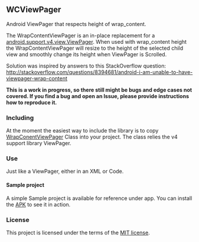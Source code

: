 ## WCViewPager
Android ViewPager that respects height of wrap_content. 

The WrapContentViewPager is an in-place replacement for a [android.support.v4.view.ViewPager](http://developer.android.com/reference/android/support/v4/view/ViewPager.html).
When used with wrap_content height the WrapContentViewPager will resize to the height of the selected child view and smoothly change its height when ViewPager is Scrolled.

Solution was inspired by answers to this StackOverflow question: http://stackoverflow.com/questions/8394681/android-i-am-unable-to-have-viewpager-wrap-content

**This is a work in progress, so there still might be bugs and edge cases not covered.
If you find a bug and open an Issue, please provide instructions how to reproduce it.**

### Including
At the moment the easiest way to include the library is to copy [WrapConentViewPager](https://github.com/rnevet/WCViewPager/blob/master/wcviewpager/src/main/java/nevet/me/wcviewpager/WrapContentViewPager.java) Class into your project.
The class relies the v4 support library ViewPager.

### Use
Just like a ViewPager, either in an XML or Code.

#### Sample project
A simple Sample project is available for reference under app.
You can install the [APK](https://github.com/rnevet/WCViewPager/blob/master/app/wcviewpager-sample.apk?raw=true) to see it in action. 

### License
This project is licensed under the terms of the [MIT license](https://github.com/rnevet/WCViewPager/blob/master/LICENSE).
